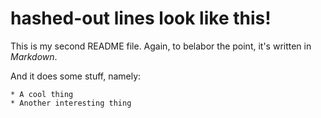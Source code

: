# hashed-out lines look like this!

This is my second README file. Again, to belabor the point, it's written in _Markdown_.

And it does some stuff, namely:

	* A cool thing
	* Another interesting thing
